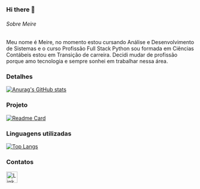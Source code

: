 ### Hi there 👋

######  Sobre Meire
Meu nome é Meire, no momento estou cursando Análise e Desenvolvimento de Sistemas e o curso Profissão Full Stack Python sou formada em Ciências Contábeis estou em Transição de carreira. Decidi mudar de profissão porque amo tecnologia e sempre sonhei em trabalhar nessa área.   


### Detalhes

[![Anurag's GitHub stats](https://github-readme-stats.vercel.app/api?username=MeireMendes&show_icons=true&theme=dark)](https://github.com/anuraghazra/github-readme-stats)

### Projeto

[![Readme Card](https://github-readme-stats.vercel.app/api/pin/?username=MeireMendes&repo=Tik-Tok-Project&theme=dark)](https://github.com/anuraghazra/github-readme-stats)

### Linguagens utilizadas

[![Top Langs](https://github-readme-stats.vercel.app/api/top-langs/?username=MeireMendes&layout=compact)](https://github.com/anuraghazra/github-readme-stats)

### Contatos

[<img src='https://img.shields.io/badge/LinkedIn-0077B5?style=for-the-badge&logo=linkedin&logoColor=white' alt='Linkedin' height='30'>](https://www.linkedin.com/in/meire-mendes-6893a6266)
